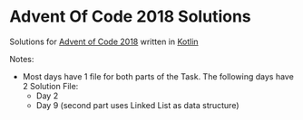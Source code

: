 # Advent Of Code 2018 Solutions

Solutions for [Advent of Code 2018](https://adventofcode.com/2018/) written in [Kotlin](https://kotlinlang.org/)

Notes:
* Most days have 1 file for both parts of the Task. The following days have 2 Solution File:
    * Day 2
    * Day 9 (second part uses Linked List as data structure)
